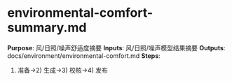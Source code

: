 # environmental-comfort-summary.md

**Purpose**: 风/日照/噪声舒适度摘要
**Inputs**: 风/日照/噪声模型结果摘要
**Outputs**: docs/environment/environmental-comfort.md
**Steps**:

1. 准备→2) 生成→3) 校核→4) 发布
